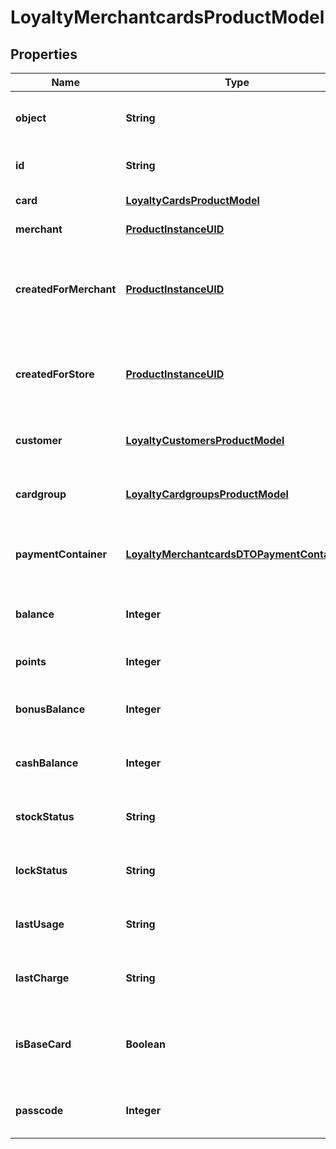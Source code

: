 
# LoyaltyMerchantcardsProductModel

## Properties
Name | Type | Description | Notes
------------ | ------------- | ------------- | -------------
**object** | **String** | Object of loyalty merchant card | 
**id** | **String** | Id of loyalty merchant card | 
**card** | [**LoyaltyCardsProductModel**](LoyaltyCardsProductModel.md) | Id of loyalty store group | 
**merchant** | [**ProductInstanceUID**](ProductInstanceUID.md) | Current merchant id | 
**createdForMerchant** | [**ProductInstanceUID**](ProductInstanceUID.md) | Merchant id, that loyalty merchant card object was created for | 
**createdForStore** | [**ProductInstanceUID**](ProductInstanceUID.md) | Store id, that loyalty merchant card object was created for | 
**customer** | [**LoyaltyCustomersProductModel**](LoyaltyCustomersProductModel.md) | Loyalty merchant card customer | 
**cardgroup** | [**LoyaltyCardgroupsProductModel**](LoyaltyCardgroupsProductModel.md) | Loyalty merchant card card group | 
**paymentContainer** | [**LoyaltyMerchantcardsDTOPaymentContainer**](LoyaltyMerchantcardsDTOPaymentContainer.md) | Loyalty merchant card payment container | 
**balance** | **Integer** | Loyalty merchant card balance | 
**points** | **Integer** | Loyalty merchant card points | 
**bonusBalance** | **Integer** | Loyalty merchant card bonus balance | 
**cashBalance** | **Integer** | Loyalty merchant card cash balance | 
**stockStatus** | **String** | Loyalty merchant card stock status | 
**lockStatus** | **String** | Loyalty merchant card lock status | 
**lastUsage** | **String** | Loyalty merchant card last usage | 
**lastCharge** | **String** | Loyalty merchant card last charge | 
**isBaseCard** | **Boolean** | Information whether loyalty merchant card is base card | 
**passcode** | **Integer** | Loyalty merchant card passcode | 



